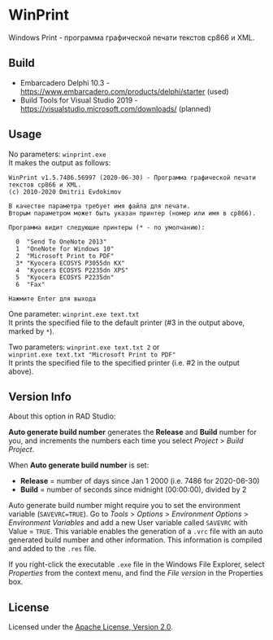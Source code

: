 # WinPrint

Windows Print - программа графической печати текстов cp866 и XML.

## Build

 * Embarcadero Delphi 10.3 - https://www.embarcadero.com/products/delphi/starter (used)
 * Build Tools for Visual Studio 2019 - https://visualstudio.microsoft.com/downloads/ (planned)

## Usage

No parameters: `winprint.exe`  
It makes the output as follows:
```
WinPrint v1.5.7486.56997 (2020-06-30) - Программа графической печати текстов cp866 и XML.
(c) 2010-2020 Dmitrii Evdokimov

В качестве параметра требует имя файла для печати.
Вторым параметром может быть указан принтер (номер или имя в cp866).

Программа видит следующие принтеры (* - по умолчанию):

  0  "Send To OneNote 2013"
  1  "OneNote for Windows 10"
  2  "Microsoft Print to PDF"
  3* "Kyocera ECOSYS P3055dn KX"
  4  "Kyocera ECOSYS P2235dn XPS"
  5  "Kyocera ECOSYS P2235dn"
  6  "Fax"

Нажмите Enter для выхода
```

One parameter: `winprint.exe text.txt`  
It prints the specified file to the default printer (#3 in the output above, marked by `*`).

Two parameters: `winprint.exe text.txt 2` or  
`winprint.exe text.txt "Microsoft Print to PDF"`  
It prints the specified file to the specified printer (i.e. #2 in the output above).

## Version Info

About this option in RAD Studio:

**Auto generate build number** generates the **Release** and **Build** number 
for you, and increments the numbers each time you 
select *Project* > *Build Project*.

When **Auto generate build number** is set:
 
 * **Release** = number of days since Jan 1 2000 (i.e. 7486 for 2020-06-30) 
 * **Build** = number of seconds since midnight (00:00:00), divided by 2 

Auto generate build number might require you to set the environment 
variable (`SAVEVRC=TRUE`). Go to *Tools* > *Options* > *Environment 
Options* > *Environment Variables* and add a new User variable called `SAVEVRC` 
with Value = `TRUE`. This variable enables the generation of a `.vrc` file with 
an auto generated build number and other information. 
This information is compiled and added to the `.res` file.

If you right-click the executable `.exe` file in the Windows File Explorer, 
select *Properties* from the context menu, and find the *File version* in the 
Properties box. 

## License

Licensed under the [Apache License, Version 2.0](LICENSE).
